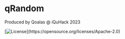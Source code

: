# qRandom

Produced by Qoalas @ iQuHack 2023

[![License](https://img.shields.io/github/license/Qiskit/qiskit.svg?)](https://opensource.org/licenses/Apache-2.0)
<!-- ![Test and Build Status](https://github.com/hannahyelle/qoalas/actions/workflows/main.yml/badge.svg?branch=master) -->
